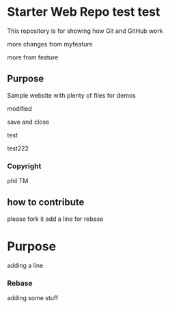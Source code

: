 # Starter Web Repo test test

This repository is for showing how Git and GitHub work

more changes from myfeature

more from feature

## Purpose

Sample website with plenty of files for demos

modified

save and close

test

test222

### Copyright

phil TM

## how to contribute

please fork it add a line for rebase

# Purpose 

adding a line

### Rebase

adding some stuff
